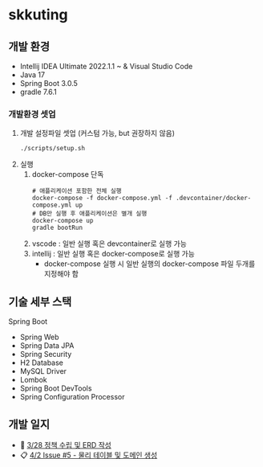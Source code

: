 # skkuting

## 개발 환경

- Intellij IDEA Ultimate 2022.1.1 ~ & Visual Studio Code
- Java 17
- Spring Boot 3.0.5
- gradle 7.6.1

### 개발환경 셋업
1. 개발 설정파일 셋업 (커스텀 가능, but 권장하지 않음)
    ```shell
    ./scripts/setup.sh
    ```
2. 실행
   1. docker-compose 단독
      ```shell
      # 애플리케이션 포함한 전체 실행
      docker-compose -f docker-compose.yml -f .devcontainer/docker-compose.yml up
      # DB만 실행 후 애플리케이션은 별개 실행
      docker-compose up
      gradle bootRun
      ````
    2. vscode : 일반 실행 혹은 devcontainer로 실행 가능
    3. intellij : 일반 실행 혹은 docker-compose로 실행 가능
       - docker-compose 실행 시 일반 실행의 docker-compose 파일 두개를 지정해야 함

## 기술 세부 스택

Spring Boot

- Spring Web
- Spring Data JPA
- Spring Security
- H2 Database
- MySQL Driver
- Lombok
- Spring Boot DevTools
- Spring Configuration Processor

## 개발 일지

- 📙 [3/28 정책 수립 및 ERD 작성]( https://www.notion.so/3-28-ERD-baca9ebb97b74d8eb2b5874e67fd7a49?pvs=4 )
- 📋 [4/2 Issue #5 - 물리 테이블 및 도메인 생성]( https://www.notion.so/4-2-Issue-5-8c76bcf617a84a5d810eb24c1cde9a15?pvs=4 )
